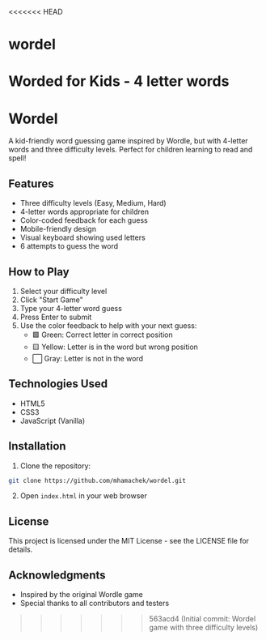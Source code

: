 <<<<<<< HEAD
# wordel
Worded for Kids - 4 letter words
=======
# Wordel

A kid-friendly word guessing game inspired by Wordle, but with 4-letter words and three difficulty levels. Perfect for children learning to read and spell!

## Features

- Three difficulty levels (Easy, Medium, Hard)
- 4-letter words appropriate for children
- Color-coded feedback for each guess
- Mobile-friendly design
- Visual keyboard showing used letters
- 6 attempts to guess the word

## How to Play

1. Select your difficulty level
2. Click "Start Game"
3. Type your 4-letter word guess
4. Press Enter to submit
5. Use the color feedback to help with your next guess:
   - 🟩 Green: Correct letter in correct position
   - 🟨 Yellow: Letter is in the word but wrong position
   - ⬜ Gray: Letter is not in the word

## Technologies Used

- HTML5
- CSS3
- JavaScript (Vanilla)

## Installation

1. Clone the repository:
```bash
git clone https://github.com/mhamachek/wordel.git
```

2. Open `index.html` in your web browser

## License

This project is licensed under the MIT License - see the LICENSE file for details.

## Acknowledgments

- Inspired by the original Wordle game
- Special thanks to all contributors and testers 
>>>>>>> 563acd4 (Initial commit: Wordel game with three difficulty levels)
